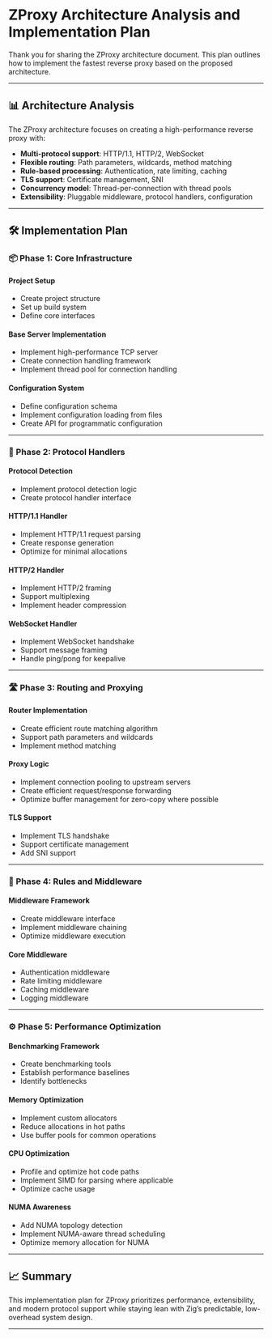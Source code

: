 # ZProxy Architecture Analysis and Implementation Plan

Thank you for sharing the ZProxy architecture document. This plan outlines how to implement the fastest reverse proxy based on the proposed architecture.

---

## 📊 Architecture Analysis

The ZProxy architecture focuses on creating a high-performance reverse proxy with:

- **Multi-protocol support**: HTTP/1.1, HTTP/2, WebSocket
- **Flexible routing**: Path parameters, wildcards, method matching
- **Rule-based processing**: Authentication, rate limiting, caching
- **TLS support**: Certificate management, SNI
- **Concurrency model**: Thread-per-connection with thread pools
- **Extensibility**: Pluggable middleware, protocol handlers, configuration

---

## 🛠️ Implementation Plan

### 📦 Phase 1: Core Infrastructure

#### Project Setup
- Create project structure
- Set up build system
- Define core interfaces

#### Base Server Implementation
- Implement high-performance TCP server
- Create connection handling framework
- Implement thread pool for connection handling

#### Configuration System
- Define configuration schema
- Implement configuration loading from files
- Create API for programmatic configuration

---

### 📡 Phase 2: Protocol Handlers

#### Protocol Detection
- Implement protocol detection logic
- Create protocol handler interface

#### HTTP/1.1 Handler
- Implement HTTP/1.1 request parsing
- Create response generation
- Optimize for minimal allocations

#### HTTP/2 Handler
- Implement HTTP/2 framing
- Support multiplexing
- Implement header compression

#### WebSocket Handler
- Implement WebSocket handshake
- Support message framing
- Handle ping/pong for keepalive

---

### 🛣️ Phase 3: Routing and Proxying

#### Router Implementation
- Create efficient route matching algorithm
- Support path parameters and wildcards
- Implement method matching

#### Proxy Logic
- Implement connection pooling to upstream servers
- Create efficient request/response forwarding
- Optimize buffer management for zero-copy where possible

#### TLS Support
- Implement TLS handshake
- Support certificate management
- Add SNI support

---

### 🧩 Phase 4: Rules and Middleware

#### Middleware Framework
- Create middleware interface
- Implement middleware chaining
- Optimize middleware execution

#### Core Middleware
- Authentication middleware
- Rate limiting middleware
- Caching middleware
- Logging middleware

---

### ⚙️ Phase 5: Performance Optimization

#### Benchmarking Framework
- Create benchmarking tools
- Establish performance baselines
- Identify bottlenecks

#### Memory Optimization
- Implement custom allocators
- Reduce allocations in hot paths
- Use buffer pools for common operations

#### CPU Optimization
- Profile and optimize hot code paths
- Implement SIMD for parsing where applicable
- Optimize cache usage

#### NUMA Awareness
- Add NUMA topology detection
- Implement NUMA-aware thread scheduling
- Optimize memory allocation for NUMA

---

## 📈 Summary

This implementation plan for ZProxy prioritizes performance, extensibility, and modern protocol support while staying lean with Zig’s predictable, low-overhead system design.

---

